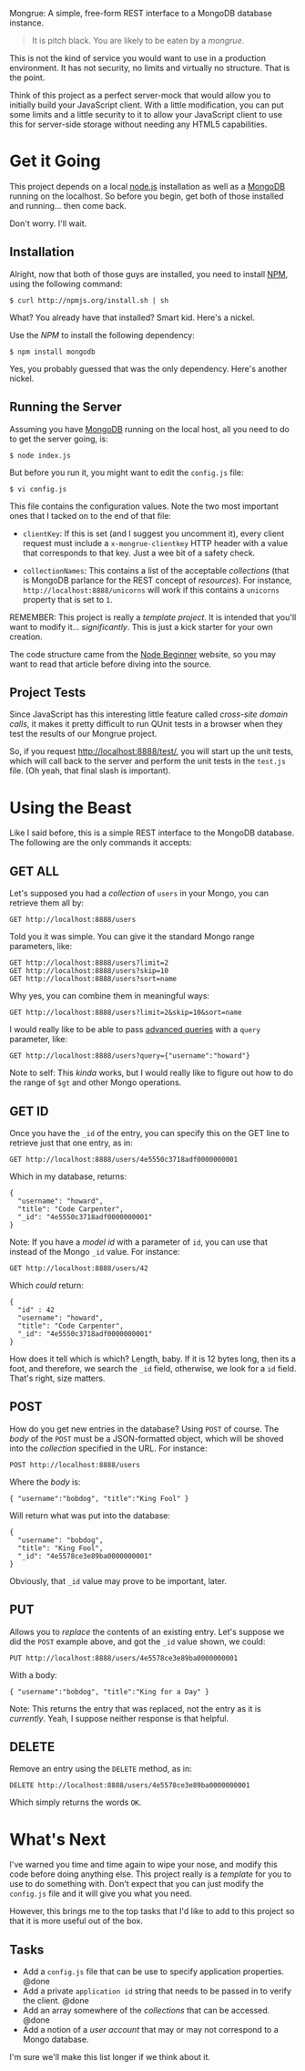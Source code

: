 Mongrue:
A simple, free-form REST interface to a MongoDB database instance.

> It is pitch black. You are likely to be eaten by a *mongrue*.

This is not the kind of service you would want to use in a production
environment. It has not security, no limits and virtually no structure.
That is the point.

Think of this project as a perfect server-mock that would allow you to
initially build your JavaScript client. With a little modification,
you can put some limits and a little security to it to allow your
JavaScript client to use this for server-side storage without needing
any HTML5 capabilities.

Get it Going
============

This project depends on a local [node.js][1] installation as well as a
[MongoDB][2] running on the localhost. So before you begin, get both
of those installed and running... then come back.

Don't worry. I'll wait.

Installation
------------

Alright, now that both of those guys are installed, you need to 
install [NPM][3], using the following
command:

    $ curl http://npmjs.org/install.sh | sh

What? You already have that installed? Smart kid. Here's a nickel.

Use the *NPM* to install the following dependency:

    $ npm install mongodb

Yes, you probably guessed that was the only dependency. Here's
another nickel.


Running the Server
------------------

Assuming you have [MongoDB][2] running on the local host, all you need
to do to get the server going, is:

    $ node index.js

But before you run it, you might want to edit the `config.js` file:

    $ vi config.js

This file contains the configuration values. Note the two most important
ones that I tacked on to the end of that file:

  * `clientKey`: If this is set (and I suggest you uncomment it), every
    client request must include a `x-mongrue-clientkey` HTTP header with
    a value that corresponds to that key. Just a wee bit of a safety check.

  * `collectionNames`: This contains a list of the acceptable *collections*
    (that is MongoDB parlance for the REST concept of *resources*). For
    instance, `http://localhost:8888/unicorns` will work if this contains a
    `unicorns` property that is set to `1`.

REMEMBER: This project is really a *template project*. It is intended that
you'll want to modify it... *significantly*. This is just a kick starter for
your own creation.

The code structure came from the [Node Beginner][4] website, so you may
want to read that article before diving into the source.


Project Tests
-------------

Since JavaScript has this interesting little feature called *cross-site domain calls*,
it makes it pretty difficult to run QUnit tests in a browser when they test the
results of our Mongrue project.

So, if you request [http://localhost:8888/test/](http://localhost:8888/test/), you
will start up the unit tests, which will call back to the server and perform 
the unit tests in the `test.js` file. (Oh yeah, that final slash is important).


Using the Beast
===============

Like I said before, this is a simple REST interface to the MongoDB
database. The following are the only commands it accepts:

GET ALL
-------

Let's supposed you had a *collection* of `users` in your Mongo, you can retrieve them all by:

    GET http://localhost:8888/users

Told you it was simple. You can give it the standard Mongo range parameters, like:

    GET http://localhost:8888/users?limit=2
    GET http://localhost:8888/users?skip=10
    GET http://localhost:8888/users?sort=name

Why yes, you can combine them in meaningful ways:

    GET http://localhost:8888/users?limit=2&skip=10&sort=name

I would really like to be able to pass [advanced queries][5] with
a `query` parameter, like:

    GET http://localhost:8888/users?query={"username":"howard"}

Note to self: This *kinda* works, but I would really like to figure out how to
do the range of `$gt` and other Mongo operations.

GET ID
------

Once you have the `_id` of the entry, you can specify this on the GET
line to retrieve just that one entry, as in:

    GET http://localhost:8888/users/4e5550c3718adf0000000001

Which in my database, returns:

    {
      "username": "howard",
      "title": "Code Carpenter",
      "_id": "4e5550c3718adf0000000001"
    }

Note: If you have a *model id* with a parameter of `id`, you can use that instead of the Mongo `_id` value. For instance:

    GET http://localhost:8888/users/42

Which *could* return:

    {
      "id" : 42
      "username": "howard",
      "title": "Code Carpenter",
      "_id": "4e5550c3718adf0000000001"
    }

How does it tell which is which? Length, baby. If it is 12 bytes long, then its a foot, and therefore, we search the `_id` field, otherwise, we look for a `id` field. That's right, size matters.

POST
----

How do you get new entries in the database? Using `POST` of course. The *body* of the `POST` must be a JSON-formatted object, which will be shoved into the *collection* specified in the URL. For instance:

    POST http://localhost:8888/users

Where the *body* is:

    { "username":"bobdog", "title":"King Fool" } 

Will return what was put into the database:

    {
      "username": "bobdog",
      "title": "King Fool",
      "_id": "4e5578ce3e89ba0000000001"
    }

Obviously, that `_id` value may prove to be important, later.

PUT
---

Allows you to *replace* the contents of an existing entry. Let's
suppose we did the `POST` example above, and got the `_id` value
shown, we could:

    PUT http://localhost:8888/users/4e5578ce3e89ba0000000001

With a body:

    { "username":"bobdog", "title":"King for a Day" } 

Note: This returns the entry that was replaced, not the entry as it is *currently*.
Yeah, I suppose neither response is that helpful.

DELETE
------

Remove an entry using the `DELETE` method, as in:

    DELETE http://localhost:8888/users/4e5578ce3e89ba0000000001

Which simply returns the words `OK`.


What's Next
===========

I've warned you time and time again to wipe your nose, and modify this code before
doing anything else. This project really is a *template* for you to use to do something
with. Don't expect that you can just modify the `config.js` file and it will give you
what you need.

However, this brings me to the top tasks that I'd like to add to this project so that
it is more useful out of the box.

Tasks
-----

  * Add a `config.js` file that can be use to specify application properties. @done
  * Add a private `application id` string that needs to be passed in to verify
    the client. @done
  * Add an array somewhere of the *collections* that can be accessed. @done
  * Add a notion of a *user account* that may or may not correspond to a Mongo
    database.

I'm sure we'll make this list longer if we think about it.

  [1]: http://www.nodejs.org
  [2]: http://www.mongodb.org
  [3]: http://howtonode.org/introduction-to-npm
  [4]: http://www.nodebeginner.org
  [5]: http://www.mongodb.org/display/DOCS/Advanced+Queries
